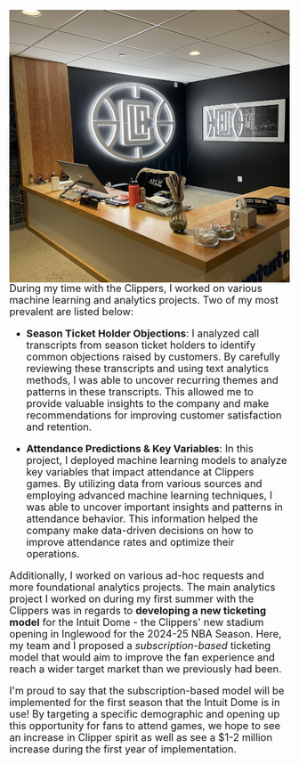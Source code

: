 <img src="resources/la.jpg"
     style="float: left; margin-right: 10px;" 
     width = "510"
     height = "490"/>

 <font size="+1.5">
 
<p>During my time with the Clippers, I worked on various machine learning and analytics projects. Two of my most prevalent are listed below:

- **Season Ticket Holder Objections**: I analyzed call transcripts from season ticket holders to identify common objections raised by customers. By carefully reviewing these transcripts and using text analytics methods, I was able to uncover recurring themes and patterns in these transcripts. This allowed me to provide valuable insights to the company and make recommendations for improving customer satisfaction and retention.

- **Attendance Predictions & Key Variables**: In this project, I deployed machine learning models to analyze key variables that impact attendance at Clippers games. By utilizing data from various sources and employing advanced machine learning techniques, I was able to uncover important insights and patterns in attendance behavior. This information helped the company make data-driven decisions on how to improve attendance rates and optimize their operations.

Additionally, I worked on various ad-hoc requests and more foundational analytics projects. The main analytics project I worked on during my first summer with the Clippers was in regards to **developing a new ticketing model** for the Intuit Dome - the Clippers' new stadium opening in Inglewood for the 2024-25 NBA Season. Here, my team and I proposed a *subscription-based* ticketing model that would aim to improve the fan experience and reach a wider target market than we previously had been.

I'm proud to say that the subscription-based model will be implemented for the first season that the Intuit Dome is in use! By targeting a specific demographic and opening up this opportunity for fans to attend games, we hope to see an increase in Clipper spirit as well as see a $1-2 million increase during the first year of implementation.</p>
